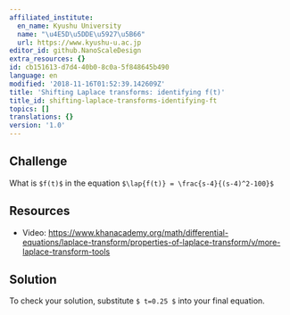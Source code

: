 ```yaml
---
affiliated_institute:
  en_name: Kyushu University
  name: "\u4E5D\u5DDE\u5927\u5B66"
  url: https://www.kyushu-u.ac.jp
editor_id: github.NanoScaleDesign
extra_resources: {}
id: cb151613-d7d4-40b0-8c0a-5f848645b490
language: en
modified: '2018-11-16T01:52:39.142609Z'
title: 'Shifting Laplace transforms: identifying f(t)'
title_id: shifting-laplace-transforms-identifying-ft
topics: []
translations: {}
version: '1.0'
---
```


## Challenge
What is `$f(t)$` in the equation `$\lap{f(t)} = \frac{s-4}{(s-4)^2-100}$`

## Resources
- Video: https://www.khanacademy.org/math/differential-equations/laplace-transform/properties-of-laplace-transform/v/more-laplace-transform-tools

## Solution
To check your solution, substitute `$ t=0.25 $` into your final equation.

